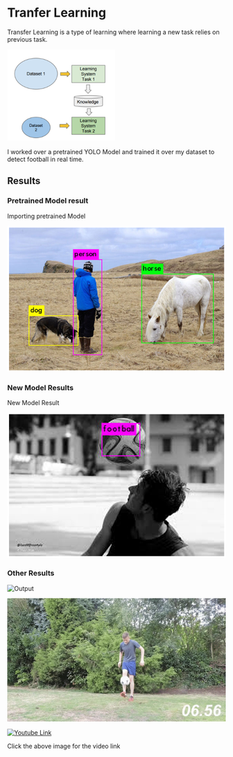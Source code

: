 # Tranfer Learning

Transfer Learning is a type of learning where learning a new task relies on previous task.

![Tranfer-learning](Assets/Transfer-Learning.png)

I worked over a pretrained YOLO Model and trained it over my dataset to detect football in real time. 

## Results

### Pretrained Model result

Importing pretrained Model

![Pretrained_Model_result](Assets/Pretrained_Model_Result.png)

### New Model Results

New Model Result

![New Model Result](Assets/New_Model_Result.png)

### Other Results

![Output](Assets/output.gif)

![Output](Assets/output2.gif)

[![Youtube Link](https://img.youtube.com/vi/gV4C0P4Anew/0.jpg)](https://www.youtube.com/watch?v=gV4C0P4Anew)

Click the above image for the video link
